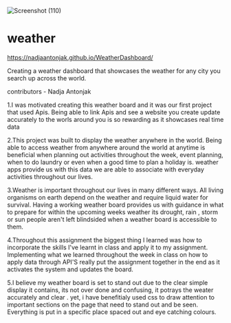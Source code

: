 ![Screenshot (110)](https://user-images.githubusercontent.com/79078061/121121111-55fe2000-c862-11eb-960c-c193416a095e.png)
# weather

https://nadjaantonjak.github.io/WeatherDashboard/

Creating a weather dashboard that showcases the weather for any city you search up across the world.

contributors - Nadja Antonjak

1.I was motivated creating this weather board and it was our first project that used Apis. Being able to link Apis and see a website you create update accurately to the worls around you is so rewarding as it showcases real time data

2.This project was built to display the weather anywhere in the world. Being able to access weather from anywhere around the world at anytime is beneficial when planning out activities throughout the week, event planning, when to do laundry or even when a good time to plan a holiday is. weather apps provide us with this data we are able to associate with everyday activities throughout our lives.

3.Weather is important throughout our lives in many different ways. All living organisms on earth depend on the weather and require liquid water for survival. Having a working weather board provides us with guidance in what to prepare for within the upcoming weeks weather its drought, rain , storm or sun people aren't left blindsided when a weather board is accessible to them.

4.Throughout this assignment the biggest thing I learned was how to incorporate the skills I've learnt in class and apply it to my assignment. Implementing what we learned throughout the week in class on how to apply data through API'S really put the assignment together in the end as it activates the system and updates the board.

5.I believe my weather board is set to stand out due to the clear simple display it contains, its not over done and confusing, it potrays the weater accurately and clear . yet, i have benefitialy used css to draw attention to important sections on the page that need to stand out and be seen. Everything is put in a specific place spaced out and eye catching colours.

